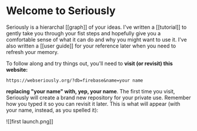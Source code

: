 # Welcome to Seriously

Seriously is a hierarchal [[graph]] of your ideas. I've written a [[tutorial]] to gently take you through your fist steps and hopefully give you a comfortable sense of what it can do and why you might want to use it. I've also written a [[user guide]] for your reference later when you need to refresh your memory.

To follow along and try things out, you'll need to **visit (or revisit) this website:**

`https://webseriously.org/?db=firebase&name=your name`

**replacing "your name" with, yep, your name**. The first time you visit, Seriously will create a brand new repository for your private use. Remember how you typed it so you can revisit it later. This is what will appear (with your name, instead, as you spelled it):

![[first launch.png]]  
